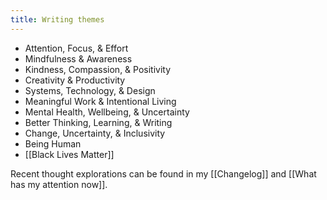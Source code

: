 ```yaml
---
title: Writing themes
---
```

* Attention, Focus, & Effort
* Mindfulness & Awareness
* Kindness, Compassion, & Positivity
* Creativity & Productivity
* Systems, Technology, & Design
* Meaningful Work & Intentional Living
* Mental Health, Wellbeing, & Uncertainty
* Better Thinking, Learning, & Writing
* Change, Uncertainty, & Inclusivity
* Being Human
* [[Black Lives Matter]]

Recent thought explorations can be found in my [[Changelog]] and [[What has my attention now]].
